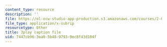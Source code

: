 ```yaml
---
content_type: resource
description: ''
file: https://ol-ocw-studio-app-production.s3.amazonaws.com/courses/2-003sc-engineering-dynamics-fall-2011/7447cb963ea85b4897939ec8f43d104f_qrbCpv3Sv34.vtt
file_type: application/x-subrip
resourcetype: Other
title: 3play caption file
uid: 7447cb96-3ea8-5b48-9793-9ec8f43d104f
---
```


